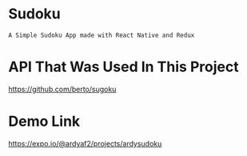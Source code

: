 # Sudoku

```
A Simple Sudoku App made with React Native and Redux
```

# API That Was Used In This Project
https://github.com/berto/sugoku


# Demo Link
https://expo.io/@ardyaf2/projects/ardysudoku

